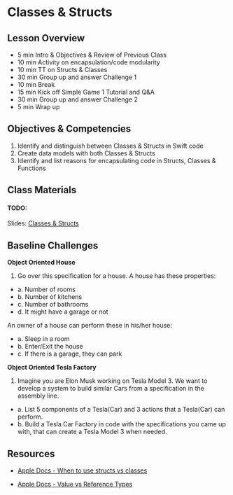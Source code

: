 # Classes & Structs

## Lesson Overview
- 5 min Intro & Objectives & Review of Previous Class
- 10 min Activity on encapsulation/code modularity
- 10 min TT on Structs & Classes
- 30 min Group up and answer Challenge 1
- 10 min Break
- 15 min Kick off Simple Game 1 Tutorial and Q&A
- 30 min Group up and answer Challenge 2
- 5 min Wrap up

## Objectives & Competencies
1. Identify and distinguish between Classes & Structs in Swift code
1. Create data models with both Classes & Structs
1. Identify and list reasons for encapsulating code in Structs, Classes & Functions

## Class Materials

#### TODO:

Slides:
[Classes & Structs](assets/classesAndStructs.zip)

## Baseline Challenges

**Object Oriented House**

1. Go over this specification for a house.
A house has these properties:
  - a. Number of rooms
  - b. Number of kitchens
  - c. Number of bathrooms
  - d. It might have a garage or not

An owner of a house can perform these in his/her house:
  - a. Sleep in a room
  - b. Enter/Exit the house
  - c. If there is a garage, they can park

**Object Oriented Tesla Factory**

1. Imagine you are Elon Musk working on Tesla Model 3.
   We want to develop a system to build similar Cars from a specification in the assembly line.
  - a. List 5 components of a Tesla(Car) and 3 actions that a Tesla(Car) can perform.
  - b. Build a Tesla Car Factory in code with the specifications you came up with, that can create a Tesla Model 3 when needed.

## Resources

- [Apple Docs - When to use structs vs classes](https://developer.apple.com/documentation/swift/choosing_between_structures_and_classes)

- [Apple Docs - Value vs Reference Types](https://developer.apple.com/swift/blog/?id=10)
